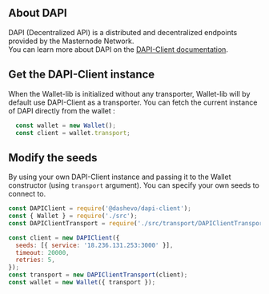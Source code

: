 ## About DAPI

DAPI (Decentralized API) is a distributed and decentralized endpoints provided by the Masternode Network.  
You can learn more about DAPI on the [DAPI-Client documentation](https://dashevo.github.io/platform/DAPI-Client/).

## Get the DAPI-Client instance

When the Wallet-lib is initialized without any transporter, Wallet-lib will by default use DAPI-Client as a transporter. 
You can fetch the current instance of DAPI directly from the wallet : 

```js
  const wallet = new Wallet();
  const client = wallet.transport;
```

## Modify the seeds

By using your own DAPI-Client instance and passing it to the Wallet constructor (using `transport` argument). You can specify your own seeds to connect to.  

```js 
const DAPIClient = require('@dashevo/dapi-client');
const { Wallet } = require('./src');
const DAPIClientTransport = require('./src/transport/DAPIClientTransport/DAPIClientTransport.js');

const client = new DAPIClient({
  seeds: [{ service: '18.236.131.253:3000' }],
  timeout: 20000,
  retries: 5,
});
const transport = new DAPIClientTransport(client);
const wallet = new Wallet({ transport });
```

